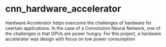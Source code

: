 # cnn_hardware_accelerator
Hardware Accelerator helps overcome the challenges of hardware for ceertain applications. In the case of a Convolution Neural Network, one of the challenges is that GPUs are power hungry. For this project, a hardware accelerator was design with focus on low power consumption

